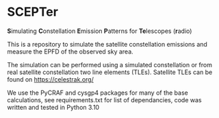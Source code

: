 # SCEPTer
**S**imulating **C**onstellation **E**mission **P**atterns for **Te**lescopes (**r**adio)

This is a repository to simulate the satellite constellation emissions and measure the EPFD of the observed sky area.

The simulation can be performed using a simulated constellation or from real satellite constellation two line elements (TLEs).
Satellite TLEs can be found on https://celestrak.org/

We use the PyCRAF and cysgp4 packages for many of the base calculations, see requirements.txt for list of dependancies, code was written and tested in Python 3.10

